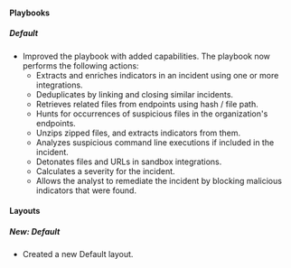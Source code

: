 
#### Playbooks
##### Default
- Improved the playbook with added capabilities. The playbook now performs the following actions:
  - Extracts and enriches indicators in an incident using one or more integrations.
  - Deduplicates by linking and closing similar incidents.
  - Retrieves related files from endpoints using hash / file path.
  - Hunts for occurrences of suspicious files in the organization's endpoints.
  - Unzips zipped files, and extracts indicators from them.
  - Analyzes suspicious command line executions if included in the incident.
  - Detonates files and URLs in sandbox integrations.
  - Calculates a severity for the incident.
  - Allows the analyst to remediate the incident by blocking malicious indicators that were found.

#### Layouts
##### New: Default
- Created a new Default layout.